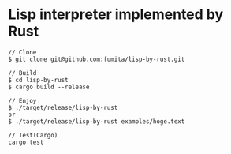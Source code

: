 # Lisp interpreter implemented by Rust

```
// Clone
$ git clone git@github.com:fumita/lisp-by-rust.git

// Build
$ cd lisp-by-rust
$ cargo build --release

// Enjoy
$ ./target/release/lisp-by-rust
or
$ ./target/release/lisp-by-rust examples/hoge.text

// Test(Cargo)
cargo test
```
